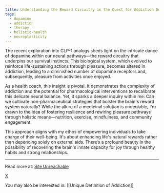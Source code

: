 ```yaml
---
title: Understanding the Reward Circuitry in the Quest for Addiction Solutions
tags:
  - dopamine
  - addiction
  - therapy
  - holistic-health
  - neuroplasticity
---
```

The recent exploration into GLP-1 analogs sheds light on the intricate dance of dopamine within our neural pathways—the reward circuitry that underpins our survival instincts. This biological system, which evolved to reinforce life-sustaining actions through pleasure, becomes altered in addiction, leading to a diminished number of dopamine receptors and, subsequently, pleasure from activities once enjoyed.

As a health coach, this insight is pivotal. It demonstrates the complexity of addiction and the potential for pharmacological interventions to recalibrate this delicate neural balance. Yet, it sparks a deeper inquiry within me: Can we cultivate non-pharmaceutical strategies that bolster the brain's reward system naturally? While the allure of a medicinal solution is undeniable, I'm drawn to the idea of fostering resilience and rewiring pleasure pathways through holistic means—nutrition, exercise, mindfulness, and community engagement.

This approach aligns with my ethos of empowering individuals to take charge of their well-being. It's about enhancing life's natural rewards rather than depending solely on external aids. There’s a profound beauty in the possibility of recovering the brain's innate capacity for joy through healthy habits and strong relationships.

----

Read more at: [Site Unreachable](https://www.theatlantic.com/health/archive/2023/05/ozempic-addictive-behavior-drinking-smoking/674098/)

[X](https://twitter.com/corry_wang/status/1711925742869639245)

You may also be interested in: [[Unique Definition of Addiction]]